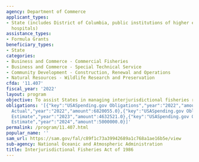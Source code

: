 ```yaml
---
agency: Department of Commerce
applicant_types:
- State (includes District of Columbia, public institutions of higher education and
  hospitals)
assistance_types:
- Formula Grants
beneficiary_types:
- State
categories:
- Business and Commerce - Commercial Fisheries
- Business and Commerce - Special Technical Service
- Community Development - Construction, Renewal and Operations
- Natural Resources - Wildlife Research and Preservation
cfda: '11.407'
fiscal_year: '2022'
layout: program
objective: To assist States in managing interjurisdictional fisheries resources.
obligations: '[{"key":"USASpending.gov Obligations","year":"2022","amount":6680644.65},{"key":"SAM.gov
  Actual","year":"2022","amount":6820055.0},{"key":"USASpending.gov Obligations","year":"2023","amount":3214185.0},{"key":"SAM.gov
  Estimate","year":"2023","amount":4632521.0},{"key":"USASpending.gov Obligations","year":"2024","amount":0.0},{"key":"SAM.gov
  Estimate","year":"2024","amount":5000000.0}]'
permalink: /program/11.407.html
popular_name: ''
sam_url: https://sam.gov/fal/c89f1c73a39942689a1c768a1ae16b5e/view
sub-agency: National Oceanic and Atmospheric Administration
title: Interjurisdictional Fisheries Act of 1986
---
```

